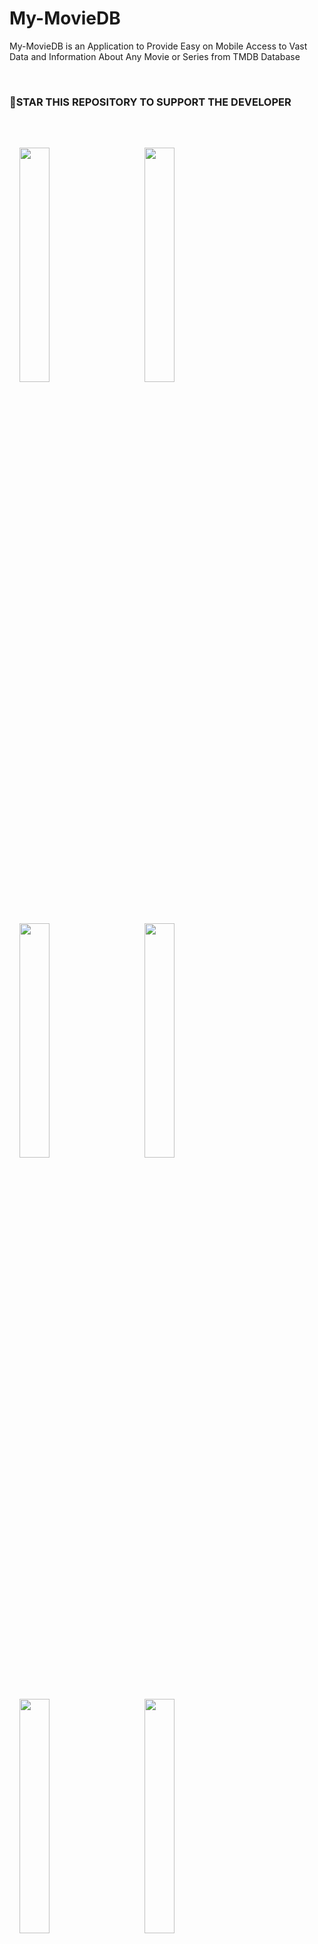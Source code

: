 # My-MovieDB

My-MovieDB is an Application to Provide Easy on Mobile Access to Vast Data and Information About Any Movie or Series from TMDB Database

<br>

### 🌟STAR THIS REPOSITORY TO SUPPORT THE DEVELOPER

<br>

<img src="https://user-images.githubusercontent.com/103625079/198847157-82b9c918-ebaa-42cd-a4a2-e9d71900c807.jpg" style="width: 31%;margin:16px;" />&nbsp;&nbsp;
<img src="https://user-images.githubusercontent.com/103625079/198847160-fcfc78e3-60be-4c9c-bc17-e6208bd3b142.jpg" style="width: 31%;margin:16px;" />&nbsp;&nbsp;
<img src="https://user-images.githubusercontent.com/103625079/198847166-1ac48c1d-78cc-49ed-84a6-0656f426de19.jpg?raw=true" style="width: 31%;margin:16px;" />&nbsp;&nbsp;
<img src="https://user-images.githubusercontent.com/103625079/198847184-6be12f6e-2331-4bd3-8f65-75cdd3bd2435.jpg?raw=true" style="width: 31%;margin:16px;" />&nbsp;&nbsp;
<img src="https://user-images.githubusercontent.com/103625079/198847194-8632a754-20a4-49b2-81f3-c9267c6c5642.jpg?raw=true" style="width: 31%;margin:16px;" />&nbsp;&nbsp;
<img src="https://user-images.githubusercontent.com/103625079/198847202-f14f7359-9788-46c4-b77a-e7f58cc771b8.jpg?raw=true" style="width: 31%;margin:16px;" />&nbsp;&nbsp;
<img src="https://user-images.githubusercontent.com/103625079/198847229-a8c9eae6-32ea-42e0-b2a8-4c1edd4e62e0.jpg?raw=true" style="width: 31%;margin:16px;" />&nbsp;&nbsp;
<img src="https://user-images.githubusercontent.com/103625079/198847236-9cb78b17-e9ac-49c5-a071-06cbd3217c70.jpg?raw=true" style="width: 31%;margin:16px;" />&nbsp;&nbsp;
<img src="https://user-images.githubusercontent.com/103625079/198847239-3079f5c7-7930-4c3f-881e-bca6e6359354.jpg?raw=true" style="width: 31%;margin:16px;" />

## APP FEATURES

- Get Every Important Information About Any Movie or Series

- Feature to Search Any Movie or Series

- Seperate Catagory for Movie and Series

- Get Movie or Series by Popular, Trending, etc Catagory

- Playback Movie or Series Related Videos

- Get Season Details of Any Series

## WANT TO CONTRIBUTE?

- All contributions are welcome, from code to documentation to graphics to design suggestions to bug reports. Please use GitHub to its fullest; contribute Pull Requests

